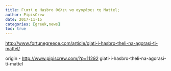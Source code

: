 ```yaml
---
title: Γιατί η Hasbro θέλει να αγοράσει τη Mattel;
author: PipisCrew
date: 2017-11-15
categories: [greek,news]
toc: true
---
```


http://www.fortunegreece.com/article/giati-i-hasbro-theli-na-agorasi-ti-mattel/

origin - http://www.pipiscrew.com/?p=11292 giati-i-hasbro-theli-na-agorasi-ti-mattel